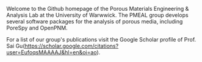 Welcome to the Github homepage of the Porous Materials Engineering & Analysis Lab at the University of Warwwick. The PMEAL group develops several software packages for the analysis of porous media, including PoreSpy and OpenPNM.

For a list of our group's publications visit the Google Scholar profile of Prof. Sai Gu(https://scholar.google.com/citations?user=EufoqsMAAAAJ&hl=en&oi=ao).
